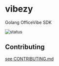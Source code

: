 # vibezy
Golang OfficeVibe SDK

![status](https://github.com/dwalker-va/vibezy/workflows/.github/workflows/go.yml/badge.svg)

## Contributing
[see CONTRIBUTING.md](CONTRIBUTING.md)
